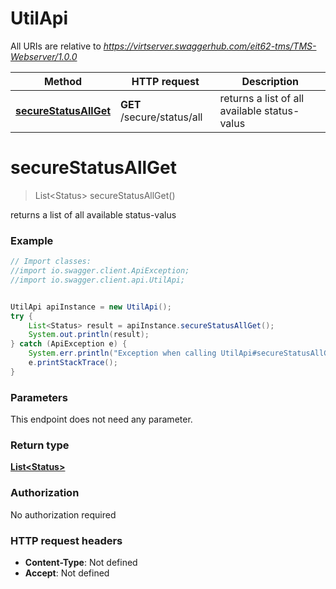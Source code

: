 # UtilApi

All URIs are relative to *https://virtserver.swaggerhub.com/eit62-tms/TMS-Webserver/1.0.0*

Method | HTTP request | Description
------------- | ------------- | -------------
[**secureStatusAllGet**](UtilApi.md#secureStatusAllGet) | **GET** /secure/status/all | returns a list of all available status-valus


<a name="secureStatusAllGet"></a>
# **secureStatusAllGet**
> List&lt;Status&gt; secureStatusAllGet()

returns a list of all available status-valus

### Example
```java
// Import classes:
//import io.swagger.client.ApiException;
//import io.swagger.client.api.UtilApi;


UtilApi apiInstance = new UtilApi();
try {
    List<Status> result = apiInstance.secureStatusAllGet();
    System.out.println(result);
} catch (ApiException e) {
    System.err.println("Exception when calling UtilApi#secureStatusAllGet");
    e.printStackTrace();
}
```

### Parameters
This endpoint does not need any parameter.

### Return type

[**List&lt;Status&gt;**](Status.md)

### Authorization

No authorization required

### HTTP request headers

 - **Content-Type**: Not defined
 - **Accept**: Not defined


